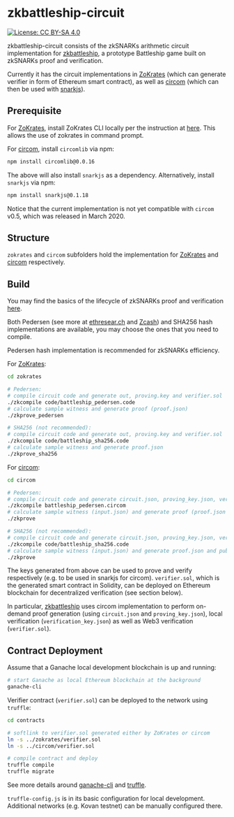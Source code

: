 # zkbattleship-circuit

[![License: CC BY-SA 4.0](https://img.shields.io/badge/License-CC%20BY--SA%204.0-lightgrey.svg)](https://creativecommons.org/licenses/by-sa/4.0/)

zkbattleship-circuit consists of the zkSNARKs arithmetic circuit implementation for [zkbattleship](https://github.com/tommymsz006/zkbattleship), a prototype Battleship game built on zkSNARKs proof and verification.

Currently it has the circuit implementations in [ZoKrates](https://github.com/Zokrates/ZoKrates) (which can generate verifier in form of Ethereum smart contract), as well as [circom](https://github.com/iden3/circom) (which can then be used with [snarkjs](https://github.com/iden3/snarkjs)).

## Prerequisite

For [ZoKrates](https://github.com/Zokrates/ZoKrates), install ZoKrates CLI locally per the instruction at [here](https://zokrates.github.io/gettingstarted.html). This allows the use of zokrates in command prompt.

For [circom](https://github.com/iden3/circom), install `circomlib` via npm:

```bash
npm install circomlib@0.0.16
```

The above will also install `snarkjs` as a dependency. Alternatively, install `snarkjs` via npm:

```bash
npm install snarkjs@0.1.18
```

Notice that the current implementation is not yet compatible with `circom` v0.5, which was released in March 2020.

## Structure

`zokrates` and `circom` subfolders hold the implementation for [ZoKrates](https://github.com/Zokrates/ZoKrates) and [circom](https://github.com/iden3/circom) respectively.

## Build

You may find the basics of the lifecycle of zkSNARKs proof and verification [here](https://medium.com/@tommy.msz006/applying-zk-snarks-in-practice-dcecf250adc8?source=friends_link&sk=12836f9e0fd2925df203f5df69dc21db).

Both Pedersen (see more at [ethresear.ch](https://ethresear.ch/t/cheap-hash-functions-for-zksnark-merkle-tree-proofs-which-can-be-calculated-on-chain/3176) and [Zcash](https://github.com/zcash/zcash/issues/2234)) and SHA256 hash implementations are available, you may choose the ones that you need to compile.

Pedersen hash implementation is recommended for zkSNARKs efficiency.

For [ZoKrates](https://github.com/Zokrates/ZoKrates):

```bash
cd zokrates

# Pedersen:
# compile circuit code and generate out, proving.key and verifier.sol
./zkcompile code/battleship_pedersen.code
# calculate sample witness and generate proof (proof.json)
./zkprove_pedersen

# SHA256 (not recommended):
# compile circuit code and generate out, proving.key and verifier.sol
./zkcompile code/battleship_sha256.code
# calculate sample witness and generate proof.json
./zkprove_sha256
```

For [circom](https://github.com/iden3/circom):

```bash
cd circom

# Pedersen:
# compile circuit code and generate circuit.json, proving_key.json, verification_key.json and verifier.sol
./zkcompile battleship_pedersen.circom
# calculate sample witness (input.json) and generate proof (proof.json and public.json)
./zkprove

# SHA256 (not recommended):
# compile circuit code and generate circuit.json, proving_key.json, verification_key.json and verifier.sol
./zkcompile code/battleship_sha256.code
# calculate sample witness (input.json) and generate proof.json and public.json
./zkprove
```

The keys generated from above can be used to prove and verify respectively (e.g. to be used in snarkjs for circom). `verifier.sol`, which is the generated smart contract in Solidity, can be deployed on Ethereum blockchain for decentralized verification (see section below).

In particular, [zkbattleship](https://github.com/tommymsz006/zkbattleship) uses circom implementation to perform on-demand proof generation (using `circuit.json` and `proving_key.json`), local verification (`verification_key.json`) as well as Web3 verification (`verifier.sol`).

## Contract Deployment

Assume that a Ganache local development blockchain is up and running:

```bash
# start Ganache as local Ethereum blockchain at the background
ganache-cli
```

Verifier contract (`verifier.sol`) can be deployed to the network using `truffle`:

```bash
cd contracts

# softlink to verifier.sol generated either by ZoKrates or circom
ln -s ../zokrates/verifier.sol
ln -s ../circom/verifier.sol

# compile contract and deploy
truffle compile
truffle migrate
```

See more details around [ganache-cli](https://github.com/trufflesuite/ganache-cli) and [truffle](https://www.trufflesuite.com/truffle).

`truffle-config.js` is in its basic configuration for local development. Additional networks (e.g. Kovan testnet) can be manually configured there.